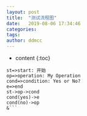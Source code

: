 ```yaml
---
layout: post
title:  "测试流程图"
date:   2019-08-06 17:34:46
categories: 
tags:  
author: ddmcc
---
```


* content
{:toc}


```flow
st=>start: 开始
op=>operation: My Operation
cond=>condition: Yes or No?
e=>end
st->op->cond
cond(yes)->e
cond(no)->op
&```